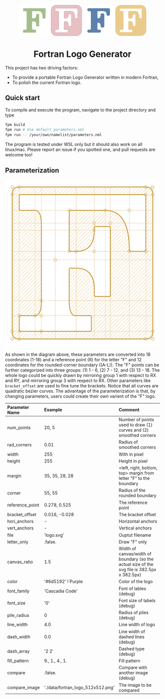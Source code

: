 <p align="center">
  <img src="./data/logo_green_letter.svg" style="width:20%">
  <img src="./data/logo_red_rounded.svg" style="width:20%">
  <img src="./data/logo_blue_chobby.svg" style="width:20%">
  <img src="./data/logo_yellow_regular.svg" style="width:20%">
</p>

<h1 align="center">
  Fortran Logo Generator
</h1>

This project has two driving factors:

* To provide a portable Fortran Logo Generator written in modern Fortran,
* To polish the current Fortran logo.

## Quick start

To compile and execute the program, navigate to the project directory and type
```bash
fpm build
fpm run # Use default parameters.nml
fpm run -- /your/own/namelist/parameters.nml
```
The program is tested under WSL only but it should also work on all linux/mac. Please report an issue if you spotted one, and pull requests are welcome too!

## Parameterization

<p align="center">
  <img src="data/blueprint_dark.svg">
</p>

As shown in the diagram above, these parameters are converted into 18 coordinates (1-18) and a reference point (R) for the letter "F" and 12 coordinates for the rounded-corner boundary ((A-L)). The "F" points can be further categorized into three groups: (1) 1 - 6, (2) 7 - 12, and (3) 13 - 18. The whole logo could be quickly drawn by mirroring group 1 with respect to RX and RY, and mirroring group 3 with respect to RX. Other parameters like `bracket_offset` are used to fine tune the brackets. Notice that all curves are quadratic bezier curves. The advantage of the parameterization is that, by changing parameters, users could create their own varient of the "F" logo.

| Parameter Name | Example | Comment |
|:-----|:-------|:---------|
| num_points | 20, 5 | Number of points used to draw (1) curves and (2) smoothed corners |
| rad_corners | 0.01 | Radius of smoothed corners |
| width | 255 | With in pixel |
| height | 255 | Height in pixel |
| margin | 35, 35, 28, 28 | <left, right, bottom, top> margin from letter "F" to the boundary|
| corner | 55, 55 | Radius of the rounded boundary |
| reference_point | 0.278, 0.525 | The reference point |
| bracket_offset | 0.016, -0.028 | The bracket offset |
| hori_anchors | - | Horizontal anchors |
| vert_anchors | - | Vertical anchors |
| file | 'logo.svg' | Ouptut filename |
| letter_only | .false. | Draw "F" only|
| canvas_ratio | 1.5 | Width of canvas/width of boundary (so the actual size of the svg file is 382.5px x 382.5px) |
| color | '#6d5192' ! Purple | Color of the logo |
| font_family | 'Cascadia Code' | Font of lables (debug) |
| font_size | '0' | Font size of labels (debug) |
| pile_radius | 0 | Radius of piles (debug) |
| line_width | 4.0 | Line width of logo |
| dash_width | 0.0 | Line width of dashed lines (debug) |
| dash_array | '2 2' | Dashed type (debug) |
| fill_pattern | 9., 1., 4., 1.  | Fill pattern |
| compare | .false. | Compare with another image (debug) |
| compare_image | './data/fortran_logo_512x512.png' | The image to be compared |
